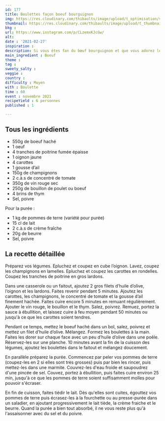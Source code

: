 ```yaml
---
id: 177
title: Boulettes façon boeuf bourguignon
img: https://res.cloudinary.com/thibaults/image/upload/t_optimisation/v1614453299/Recipes/20210227_boulettes_boeuf_bourguignon.jpg
thumbnail: https://res.cloudinary.com/thibaults/image/upload/t_thumbnail_josie/v1614453299/Recipes/20210227_boulettes_boeuf_bourguignon.jpg
bkg : 
url: https://www.instagram.com/p/CLzemxKJcGw/
alt: 
date : '2021-02-27'
inspiration : 
description: Si vous êtes fan du bœuf bourguignon et que vous adorez les boulettes, pourquoi ne pas combiner les deux ?
main_ingredient : Boeuf
theme : 
tag : 
sweety_salty : 
veggie :
country : 
difficulty : Moyen
with : Boulette
time : 60
event : novembre 2021
recipeYield : 6 personnes
published : 1

---
```


## Tous les ingrédients
 - 550g de boeuf haché
 - 1 oeuf
 - 4 tranches de poitrine fumée épaisse
 - 1 oignon jaune
 - 4 carottes
 - 1 gousse d’ail
 - 150g de champignons
 - 2 c.à.s de concentré de tomate
 - 350g de vin rouge sec
 - 250g de bouillon de poulet ou boeuf
 - 4 brins de thym
 - Sel, poivre

Pour la purée :
 - 1 kg de pommes de terre (variété pour purée)
 - 15 cl de lait
 - 2 c.à.s de crème fraîche
 - 20g de beurre
 - Sel, poivre

## La recette détaillée
Préparez vos légumes. Epluchez et coupez en cube l’oignon. Lavez, coupez les champignons en lamelles. Epluchez et coupez les carottes en rondelles. Coupez les tranches de poitrine en gros lardons.

Dans une casserole ou un faitout, ajoutez 2 gros filets d’huile d’olive, l’oignon et les lardons. Faites revenir pendant 5 minutes. Ajoutez les carottes, les champignons, le concentré de tomate et la gousse d’ail finement hachée. Faites cuire encore 5 minutes en remuant régulièrement. Ajouter le vin rouge, le bouillon et le thym. Salez, poivrez. Remuez, portez la sauce à ébullition, et laissez cuire à feu moyen pendant 50 minutes ou jusqu'à ce que les carottes soient tendres.

Pendant ce temps, mettez le boeuf haché dans un bol, salez, poivrez et mettez un filet d’huile d’olive. Mélangez. Formez les boulettes à la main. Faites les dorer sur chaque face avec un peu d’huile d’olive dans une poêle. Réservez-les sur une planche. 10 minutes avant la fin de la cuisson des légumes, ajoutez les boulettes dans le faitout et mélangez doucement.

En parallèle préparez la purée. Commencez par peler vos pommes de terre (coupez-les en 2 si elles sont très grosses) puis par bien les rincer, puis mettez-les dans une marmite. Couvrez-les d'eau froide et saupoudrez d'une pincée de sel. Couvez, portez à ébullition, puis faites cuire environ 25 min, jusqu'à ce que les pommes de terre soient suffisamment molles pour pouvoir s'écraser.

En fin de cuisson, faites tiédir le lait. Dès qu'elles sont cuites, égouttez vos pommes de terre puis écrasez-les à la fourchette ou au presse-purée dans un saladier, en ajoutant progressivement le lait tiède, la crème fraiche et le beurre. Quand la purée a bien tout absorbé, il ne vous reste plus qu'à l'assaisonner avec du sel et du poivre.